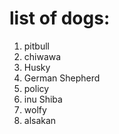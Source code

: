 # list of dogs:
1. pitbull
2. chiwawa
3. Husky
4. German Shepherd 
5. policy
6. inu Shiba
7. wolfy
8. alsakan 
